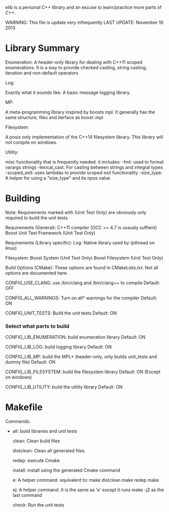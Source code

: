 elib is a personal C++ library and an excuse to learn/practice more parts of C++.

WARNING: This file is update very infrequently
LAST UPDATE: November 19 2013

Library Summary
===============

Enumeration:
  A header-only library for dealing with C++11 scoped enumerations.
  It is a way to provide checked casting, string casting, iteration
  and non-default operators

Log:

  Exactly what it sounds like. A basic message logging library.

MP:

  A meta-programming library inspired by boosts mpl. It generally
  has the same structure, files and iterface as boost::mpl

Filesystem:

  A posix only implementation of the C++14 filesystem library.
  This library will not compile on windows.

Utility:

  misc functionality that is frequently needed.
  it includes:
    -fmt: used to format varargs strings 
    -lexical_cast: For casting between strings and integral types
    -scoped_exit: uses lambdas to provide scoped exit functionality
    -size_type: A helper for using a "size_type" and its npos value


Building
========

Note: Requirements marked with (Unit Test Only) are obviously only required
      to build the unit tests. 

Requirements (General):
  C++11 compiler (GCC >= 4.7 is ussualy suffient)
  Boost Unit Test Framework (Unit Test Only)

Requirements (Library specific):
  Log:
    Native library used by <mutex> (pthread on linux)

  Filesystem:
    Boost System (Unit Test Only)
    Boost Filesystem (Unit Test Only)


Build Options (CMake):
  These options are found in CMakeLists.txt. 
  Not all options are documented here. 

  CONFIG_USE_CLANG: 
    use /bin/clang and /bin/clang++ to compile
    Default: OFF

  CONFIG_ALL_WARNINGS: 
    Turn on all* warnings for the compiler
    Default: ON

  CONFIG_UNIT_TESTS:
    Build the unit tests
    Default: ON
  
### Select what parts to build
  
  CONFIG_LIB_ENUMERATION:
    build enumeration library
    Default: ON

  CONFIG_LIB_LOG:
    build logging library
    Default: ON

  CONFIG_LIB_MP:
    build the MPL* (header-only, only builds unit_tests and dummy file)
    Default: ON

  CONFIG_LIB_FILESYSTEM:
    build the filesystem library
    Default: ON (Except on windows)

  CONFIG_LIB_UTILITY:
    build the utility library
    Default: ON
  
    
Makefile
=======

Commands:
* all: 
    build libraries and unit tests

  clean:
    Clean build files

  distclean:
    Clean all generated files.

  redep:
    execute Cmake

  install:
    install using the generated Cmake command

  e:
    A helper command. equivalent to:
      make distclean
      make redep
      make 

  ej:
    A helper command. It is the same as 'e' except it runs
    make -j2 as the last command

  check:
    Run the unit tests

